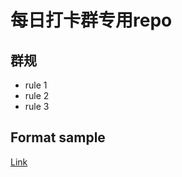 # 每日打卡群专用repo

## 群规
- rule 1
- rule 2
- rule 3

## Format sample
[Link](weekly/week_2022_05_18/Max)